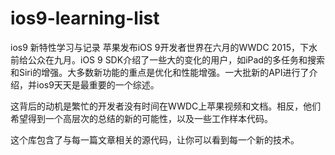 # ios9-learning-list
ios9 新特性学习与记录
苹果发布iOS 9开发者世界在六月的WWDC 2015，下水前给公众在九月。iOS 9 SDK介绍了一些大的变化的用户，如iPad的多任务和搜索和Siri的增强。大多数新功能的重点是优化和性能增强。一大批新的API进行了介绍，并ios9天天是最重要的一个综述。

这背后的动机是繁忙的开发者没有时间在WWDC上苹果视频和文档。相反，他们希望得到一个高层次的总结的新的可能性，以及一些工作样本代码。

这个库包含了与每一篇文章相关的源代码，让你可以看到每一个新的技术。
